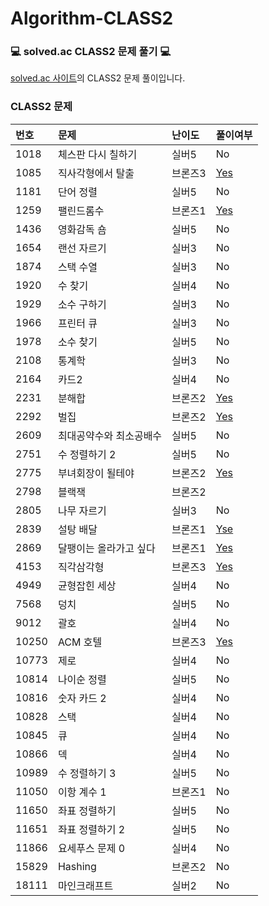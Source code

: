 # Algorithm-CLASS2

### :computer: solved.ac CLASS2 문제 풀기 :computer:

[solved.ac 사이트](https://solved.ac/class)의 CLASS2 문제 풀이입니다.

### CLASS2 문제

| 번호  | 문제                    | 난이도  | 풀이여부                                                                                                                  |
| :---- | :---------------------- | :------ | ------------------------------------------------------------------------------------------------------------------------- |
| 1018  | 체스판 다시 칠하기      | 실버5   | No                                                                                                                        |
| 1085  | 직사각형에서 탈출       | 브론즈3 | [Yes](./%5B1085%5D%20%EC%A7%81%EC%82%AC%EA%B0%81%ED%98%95%EC%97%90%EC%84%9C%20%ED%83%88%EC%B6%9C.js)                      |
| 1181  | 단어 정렬               | 실버5   | No                                                                                                                        |
| 1259  | 팰린드롬수              | 브론즈1 | [Yes](./%5B1259%5D%20%ED%8C%B0%EB%A6%B0%EB%93%9C%EB%A1%AC%EC%88%98.js)                                                    |
| 1436  | 영화감독 숌             | 실버5   | No                                                                                                                        |
| 1654  | 랜선 자르기             | 실버3   | No                                                                                                                        |
| 1874  | 스택 수열               | 실버3   | No                                                                                                                        |
| 1920  | 수 찾기                 | 실버4   | No                                                                                                                        |
| 1929  | 소수 구하기             | 실버3   | No                                                                                                                        |
| 1966  | 프린터 큐               | 실버3   | No                                                                                                                        |
| 1978  | 소수 찾기               | 실버5   | No                                                                                                                        |
| 2108  | 통계학                  | 실버3   | No                                                                                                                        |
| 2164  | 카드2                   | 실버4   | No                                                                                                                        |
| 2231  | 분해합                  | 브론즈2 | [Yes](./%5B2231%5D%20%EB%B6%84%ED%95%B4%ED%95%A9.js)                                                                      |
| 2292  | 벌집                    | 브론즈2 | [Yes](./%5B2292%5D%20%EB%B2%8C%EC%A7%91.js)                                                                               |
| 2609  | 최대공약수와 최소공배수 | 실버5   | No                                                                                                                        |
| 2751  | 수 정렬하기 2           | 실버5   | No                                                                                                                        |
| 2775  | 부녀회장이 될테야       | 브론즈2 | [Yes](.//%5B2775%5D%20%EB%B6%80%EB%85%80%ED%9A%8C%EC%9E%A5%EC%9D%B4%20%EB%90%A0%ED%85%8C%EC%95%BC.js)                     |
| 2798  | 블랙잭                  | 브론즈2 |                                                                                                                           |
| 2805  | 나무 자르기             | 실버3   | No                                                                                                                        |
| 2839  | 설탕 배달               | 브론즈1 | [Yse](./%5B2839%5D%20%EC%84%A4%ED%83%95%20%EB%B0%B0%EB%8B%AC.js)                                                          |
| 2869  | 달팽이는 올라가고 싶다  | 브론즈1 | [Yes](./%5B2869%5D%20%EB%8B%AC%ED%8C%BD%EC%9D%B4%EB%8A%94%20%EC%98%AC%EB%9D%BC%EA%B0%80%EA%B3%A0%20%EC%8B%B6%EB%8B%A4.js) |
| 4153  | 직각삼각형              | 브론즈3 | [Yes](./%5B4153%5D%20%EC%A7%81%EA%B0%81%EC%82%BC%EA%B0%81%ED%98%95.js)                                                    |
| 4949  | 균형잡힌 세상           | 실버4   | No                                                                                                                        |
| 7568  | 덩치                    | 실버5   | No                                                                                                                        |
| 9012  | 괄호                    | 실버4   | No                                                                                                                        |
| 10250 | ACM 호텔                | 브론즈3 | [Yes](./%5B10250%5D%20ACM%20%ED%98%B8%ED%85%94.js)                                                                        |
| 10773 | 제로                    | 실버4   | No                                                                                                                        |
| 10814 | 나이순 정렬             | 실버5   | No                                                                                                                        |
| 10816 | 숫자 카드 2             | 실버4   | No                                                                                                                        |
| 10828 | 스택                    | 실버4   | No                                                                                                                        |
| 10845 | 큐                      | 실버4   | No                                                                                                                        |
| 10866 | 덱                      | 실버4   | No                                                                                                                        |
| 10989 | 수 정렬하기 3           | 실버5   | No                                                                                                                        |
| 11050 | 이항 계수 1             | 브론즈1 | No                                                                                                                        |
| 11650 | 좌표 정렬하기           | 실버5   | No                                                                                                                        |
| 11651 | 좌표 정렬하기 2         | 실버5   | No                                                                                                                        |
| 11866 | 요세푸스 문제 0         | 실버4   | No                                                                                                                        |
| 15829 | Hashing                 | 브론즈2 | No                                                                                                                        |
| 18111 | 마인크래프트            | 실버2   | No                                                                                                                        |
